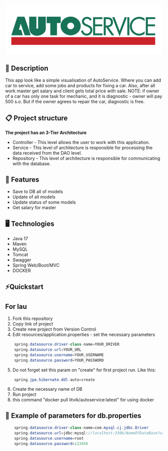 <div id="header" align="center">
  <img src="src/main/resources/images-for-readme/autoservice-logo-png-transparent.png" width="500"/>
</div>

## 📖 Description
This app look like a simple visualisation of AutoService. 
Where you can add car to service, add some jobs and products for fixing a car.
Also, after all work master get salary and client gets total price with sale.
NOTE: if owner of a car has only one task for mechanic, and it is diagnostic - owner will pay 500 s.o.
But if the owner agrees to repair the car, diagnostic is free.
 
## 📋 Project structure
**The project has an 3-Tier Architecture**
- Controller - This level allows the user to work with this application.
- Service - This level of architecture is responsible for processing the data received from the DAO level.
- Repository - This level of architecture is responsible for communicating with the database.

## 🎯 Features
- Save to DB all of models
- Update of all models
- Update status of some models
- Get salary for master

## 🖥️ Technologies
- Java 17
- Maven
- MySQL
- Tomcat
- Swagger
- Spring Web/Boot/MVC
- DOCKER

## ⚡️Quickstart
## For lau
1. Fork this repository
2. Copy link of project
3. Create new project from Version Control
4. Edit resources/application.properties - set the necessary parameters
``` java
    spring.datasource.driver-class-name=YOUR_DRIVER
    spring.datasource.url=YOUR_URL
    spring.datasource.username=YOUR_USERNAME
    spring.datasource.password=YOUR_PASSWORD
```
5. Do not forget set this param on "create" for first project run. Like this: 
``` java
    spring.jpa.hibernate.ddl-auto=create
```
6. Create the necessary name of DB
7. Run project
8. this command "docker pull litvik/autoservice:latest" for using docker

## 👀 Example of parameters for db.properties
``` java
    spring.datasource.driver-class-name=com.mysql.cj.jdbc.Driver
    spring.datasource.url=jdbc:mysql://localhost:3306/NameOfDataBase?useUnicode=true&serverTimezone=UTC
    spring.datasource.username=root
    spring.datasource.password=123456
```